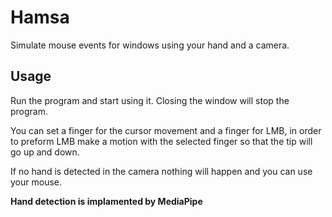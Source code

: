 # Hamsa
Simulate mouse events for windows using your hand and a camera.

## Usage
Run the program and start using it. Closing the window will stop the program.

You can set a finger for the cursor movement and a finger for LMB, in order to preform LMB make a motion with the selected finger so that the tip will go up and down.

If no hand is detected in the camera nothing will happen and you can use your mouse.


**Hand detection is implamented by MediaPipe**
